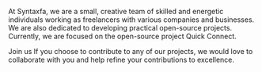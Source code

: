At Syntaxfa, we are a small, creative team of skilled and energetic individuals working as freelancers with various companies and businesses. We are also dedicated to developing practical open-source projects. Currently, we are focused on the open-source project Quick Connect.

Join us
If you choose to contribute to any of our projects, we would love to collaborate with you and help refine your contributions to excellence.
